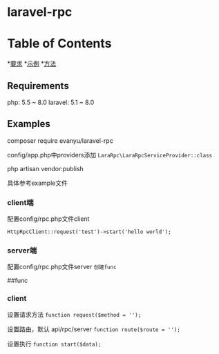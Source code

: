 # laravel-rpc

Table of Contents
=================

*[要求](#Requirements)
*[示例](#examples)
*[方法](#func)

## Requirements
php: 5.5 ~ 8.0
laravel: 5.1 ~ 8.0

## Examples

composer require evanyu/laravel-rpc

config/app.php中providers添加
``
 LaraRpc\LaraRpcServiceProvider::class
``       

php artisan vendor:publish


具体参考example文件
### client端

配置config/rpc.php文件client

``
HttpRpcClient::request('test')->start('hello world');
``

### server端

配置config/rpc.php文件server
``
创建func
``

##func


### client

设置请求方法
``
function request($method = '');
``


设置路由，默认 api/rpc/server
``
function route($route = '');
``

设置执行
``
function start($data);
``
